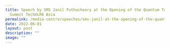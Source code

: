 ```yaml
---
title: Speech by SMS Janil Puthucheary at the Opening of the Quantum Technology
  Summit TechXLR8 Asia
permalink: /media-centre/speeches/sms-janil-at-the-opening-of-the-quantum-technology/
date: 2022-06-01
layout: post
description: ""
image: ""
---
```

